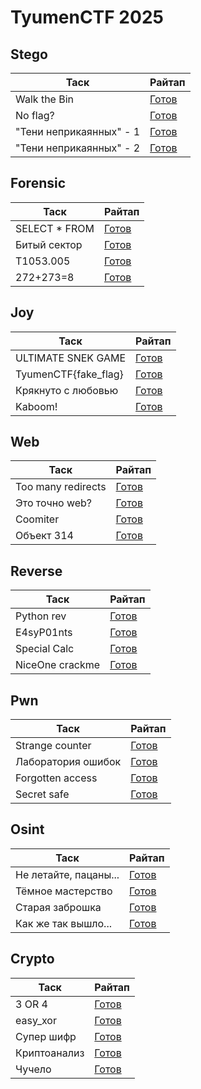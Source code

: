 # TyumenCTF 2025

## Stego

| Таск                    | Райтап                                     |
| ----------------------- | ------------------------------------------ |
| Walk the Bin            | [Готов](https://github.com/lciga/TyumenCTF-2025-Writeups/blob/main/stego/Walk%20the%20Bin/README.md)             |
| No flag?                | [Готов](https://github.com/lciga/TyumenCTF-2025-Writeups/blob/main/stego/No%20flag%3F/README.md/)                 |
| "Тени неприкаянных" - 1 | [Готов](https://github.com/lciga/TyumenCTF-2025-Writeups/blob/main/stego/%22%D0%A2%D0%B5%D0%BD%D0%B8%20%D0%BD%D0%B5%D0%BF%D1%80%D0%B8%D0%BA%D0%B0%D1%8F%D0%BD%D0%BD%D1%8B%D1%85%22%20-%201/README.md)  |
| "Тени неприкаянных" - 2 | [Готов](https://github.com/lciga/TyumenCTF-2025-Writeups/blob/main/stego/%22%D0%A2%D0%B5%D0%BD%D0%B8%20%D0%BD%D0%B5%D0%BF%D1%80%D0%B8%D0%BA%D0%B0%D1%8F%D0%BD%D0%BD%D1%8B%D1%85%22%20-%202/README.md)  |

## Forensic

| Таск                    | Райтап                               |
| ----------------------- | ------------------------------------ |
| SELECT * FROM           | [Готов](https://github.com/lciga/TyumenCTF-2025-Writeups/blob/main/forensic/SELECT%20*%20FROM/README.md)    | 
| Битый сектор            | [Готов](https://github.com/lciga/TyumenCTF-2025-Writeups/blob/main/forensic/%D0%91%D0%B8%D1%82%D1%8B%D0%B9%20%D1%81%D0%B5%D0%BA%D1%82%D0%BE%D1%80/README.md)    |
| T1053.005               | [Готов](https://github.com/lciga/TyumenCTF-2025-Writeups/blob/main/forensic/T1053.005/README.md)       |
| 272+273=8               | [Готов](https://github.com/lciga/TyumenCTF-2025-Writeups/blob/main/forensic/272%2B273%3D8/README.md)       |

## Joy

| Таск                    | Райтап                               |
| ----------------------- | ------------------------------------ |
| ULTIMATE SNEK GAME      | [Готов](https://github.com/lciga/TyumenCTF-2025-Writeups/blob/main//joy/ULTIAMTE%20SNEK%20GAME/)   |
| TyumenCTF{fake_flag}    | [Готов](https://github.com/lciga/TyumenCTF-2025-Writeups/blob/main/joy/TyumenCTF%7Bfake_flag%7D/README.md)  |
| Крякнуто с любовью      | [Готов](https://github.com/lciga/TyumenCTF-2025-Writeups/blob/main/joy/%D0%9A%D1%80%D1%8F%D0%BA%D0%BD%D1%83%D1%82%D0%BE%20%D1%81%20%D0%BB%D1%8E%D0%B1%D0%BE%D0%B2%D1%8C%D1%8E/README.md)   |
| Kaboom!                 | [Готов](https://github.com/lciga/TyumenCTF-2025-Writeups/blob/main/joy/Kaboom!/README.md)              |

## Web

| Таск                    | Райтап                              |
| ----------------------- | ----------------------------------- |
| Too many redirects      | [Готов](https://github.com/lciga/TyumenCTF-2025-Writeups/blob/main/web/Too%20many%20redirects/README.md)  |
| Это точно web?          | [Готов](https://github.com/lciga/TyumenCTF-2025-Writeups/blob/main/web/%D0%AD%D1%82%D0%BE%20%D1%82%D0%BE%D1%87%D0%BD%D0%BE%20web%3F/README.md)      |
| Coomiter                | [Готов](https://github.com/lciga/TyumenCTF-2025-Writeups/blob/main/web/Coomiter/README.md)            |
| Объект 314              | [Готов](https://github.com/lciga/TyumenCTF-2025-Writeups/blob/main/web/%D0%9E%D0%B1%D1%8A%D0%B5%D0%BA%D1%82%20314/README.md)          |

## Reverse

| Таск                    | Райтап                               |
| ----------------------- | ------------------------------------ |
| Python rev              | [Готов](./reverse/Python%rev/)       |
| E4syP01nts              | [Готов](./reverse/E4syP01nts/)       |
| Special Calc            | [Готов](./reverse/Special%Calc/)     |
| NiceOne crackme         | [Готов](./reverse/NiceOne%crackme/)  |

## Pwn

| Таск                    | Райтап                              |
| ----------------------- | ----------------------------------- |
| Strange counter         | [Готов](./pwn/Strange%counter/)     |
| Лаборатория ошибок      | [Готов](./pwn/Лаборатория%ошибок/)  |
| Forgotten access        | [Готов](./pwn/Forgotten%access/)    |
| Secret safe             | [Готов](./pwn/Secret%safe/)         |

## Osint

| Таск                    | Райтап                                   |
| ----------------------- | ---------------------------------------- |
| Не летайте, пацаны...   | [Готов](./osint/Не%летайте,%пацаны.../)  |
| Тёмное мастерство       | [Готов](./osint/Тёмное%мастерство/)      |
| Старая заброшка         | [Готов](./osint/Старая%заброшка/)        |
| Как же так вышло...     | [Готов](./osint/Как%же%так%вышло.../)    |

## Crypto

| Таск                    | Райтап                           |
| ----------------------- | -------------------------------- |
| 3 OR 4                  | [Готов](./crypto/3%OR4/)         |
| easy_xor                | [Готов](./crypto/easy_xor/)      | 
| Супер шифр              | [Готов](./crypto/Супер%шифр/)    |
| Криптоанализ            | [Готов](./crypto/Криптоанализ/)  |
| Чучело                  | [Готов](./crypto/Чучело/)        |
